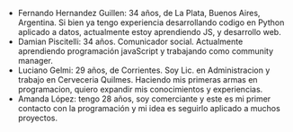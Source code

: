 - Fernando Hernandez Guillen: 34 años, de La Plata, Buenos Aires, Argentina. Si bien ya tengo experiencia desarrollando codigo en Python aplicado a datos, actualmente estoy aprendiendo JS, y desarrollo web.
- Damian Piscitelli: 34 años. Comunicador social. Actualmente aprendiendo programación javaScript y trabajando como community manager.
- Luciano Gelmi: 29 años, de Corrientes. Soy Lic. en Administracion y trabajo en Cerveceria Quilmes. Haciendo mis primeras armas en programacion, quiero expandir mis conocimientos y experiencias.
- Amanda López: tengo 28 años, soy comerciante y este es mi primer contacto con la programación y mi idea es seguirlo aplicado a muchos proyectos.
